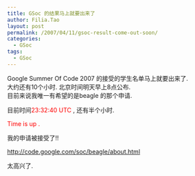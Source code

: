 ```yaml
---
title: GSoc 的结果马上就要出来了
author: Filia.Tao
layout: post
permalink: /2007/04/11/gsoc-result-come-out-soon/
categories:
  - GSoc
tags:
  - GSoc
---
```

Google Summer Of Code 2007 的接受的学生名单马上就要出来了.  
大约还有10个小时. 北京时间明天早上8点公布.  
目前来说我唯一有希望的是beagle 的那个申请.

目前时间<font color="#ff0000">23:32:40 UTC</font> , 还有半个小时.

<font color="#ff00ff"><font color="#ff0000">Time is up .</font></font>

我的申请被接受了!!

http://code.google.com/soc/beagle/about.html

太高兴了.